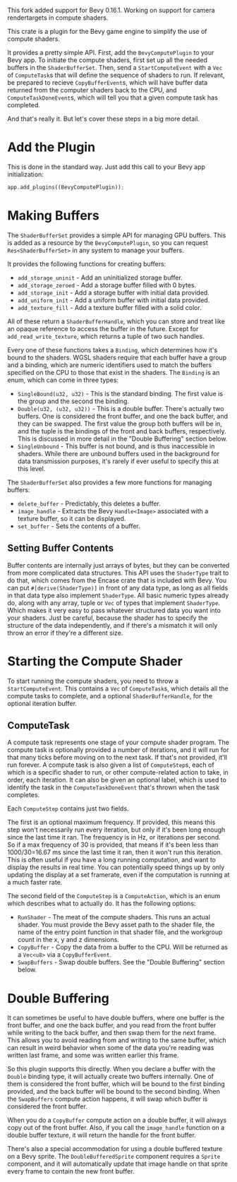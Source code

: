 This fork added support for Bevy 0.16.1. Working on support for camera rendertargets in compute shaders.

This crate is a plugin for the Bevy game engine to simplify the use of compute shaders.

It provides a pretty simple API. First, add the `BevyComputePlugin` to your Bevy app. To initiate the compute shaders, first set up all the needed buffers in the `ShaderBufferSet`. Then, send a `StartComputeEvent` with a `Vec` of `ComputeTask`s that will define the sequence of shaders to run. If relevant, be prepared to recieve `CopyBufferEvent`s, which will have buffer data returned from the computer shaders back to the CPU, and `ComputeTaskDoneEvent`s, which will tell you that a given compute task has completed.

And that's really it. But let's cover these steps in a big more detail.

# Add the Plugin

This is done in the standard way. Just add this call to your Bevy app initialization:

```Rust
app.add_plugins((BevyComputePlugin));
```

# Making Buffers

The `ShaderBufferSet` provides a simple API for managing GPU buffers. This is added as a resource by the `BevyComputePlugin`, so you can request `Res<ShaderBufferSet>` in any system to manage your buffers.

It provides the following functions for creating buffers:

- `add_storage_uninit` - Add an uninitialized storage buffer.
- `add_storage_zeroed` - Add a storage buffer filled with 0 bytes.
- `add_storage_init` - Add a storage buffer with initial data provided.
- `add_uniform_init` - Add a uniform buffer with initial data provided.
- `add_texture_fill` - Add a texture buffer filled with a solid color.

All of these return a `ShaderBufferHandle`, which you can store and treat like an opaque reference to access the buffer in the future. Except for `add_read_write_texture`, which returns a tuple of two such handles.

Every one of these functions takes a `Binding`, which determines how it's bound to the shaders. WGSL shaders require that each buffer have a group and a binding, which are numeric identifiers used to match the buffers specified on the CPU to those that exist in the shaders. The `Binding` is an enum, which can come in three types:

- `SingleBound(u32, u32)` - This is the standard binding. The first value is the group and the second the binding.
- `Double(u32, (u32, u32))` - This is a double buffer. There's actually two buffers. One is considered the front buffer, and one the back buffer, and they can be swapped. The first value the group both buffers will be in, and the tuple is the bindings of the front and back buffers, respectively. This is discussed in more detail in the "Double Buffering" section below.
- `SingleUnbound` - This buffer is not bound, and is thus inaccessible in shaders. While there are unbound buffers used in the background for data transmission purposes, it's rarely if ever useful to specify this at this level.

The `ShaderBufferSet` also provides a few more functions for managing buffers:

- `delete_buffer` - Predictably, this deletes a buffer.
- `image_handle` - Extracts the Bevy `Handle<Image>` associated with a texture buffer, so it can be displayed.
- `set_buffer` - Sets the contents of a buffer.

## Setting Buffer Contents

Buffer contents are internally just arrays of bytes, but they can be converted from more complicated data structures. This API uses the `ShaderType` trait to do that, which comes from the Encase crate that is included with Bevy. You can put `#[derive(ShaderType)]` in front of any data type, as long as all fields in that data type also implement `ShaderType`. All basic numeric types already do, along with any array, tuple or `Vec` of types that implement `ShaderType`. Which makes it very easy to pass whatever structured data you want into your shaders. Just be careful, because the shader has to specify the structure of the data independently, and if there's a mismatch it will only throw an error if they're a different size.

# Starting the Compute Shader

To start running the compute shaders, you need to throw a `StartComputeEvent`. This contains a `Vec` of `ComputeTask`s, which details all the compute tasks to complete, and a optional `ShaderBufferHandle`, for the optional iteration buffer.

## ComputeTask

A compute task represents one stage of your compute shader program. The compute task is optionally provided a number of iterations, and it will run for that many ticks before moving on to the next task. If that's not provided, it'll run forever. A compute task is also given a list of `ComputeStep`s, each of which is a specific shader to run, or other compute-related action to take, in order, each iteration. It can also be given an optional label, which is used to identify the task in the `ComputeTaskDoneEvent` that's thrown when the task completes.

Each `ComputeStep` contains just two fields.

The first is an optional maximum frequency. If provided, this means this step won't necessarily run every iteration, but only if it's been long enough since the last time it ran. The frequency is in Hz, or iterations per second. So if a max frequency of 30 is provided, that means if it's been less than 1000/30=16.67 ms since the last time it ran, then it won't run this iteration. This is often useful if you have a long running computation, and want to display the results in real time. You can potentially speed things up by only updating the display at a set framerate, even if the computation is running at a much faster rate.

The second field of the `ComputeStep` is a `ComputeAction`, which is an enum which describes what to actually do. It has the following options:

- `RunShader` - The meat of the compute shaders. This runs an actual shader. You must provide the Bevy asset path to the shader file, the name of the entry point function in that shader file, and the workgroup count in the x, y and z dimensions.
- `CopyBuffer` - Copy the data from a buffer to the CPU. Will be returned as a `Vec<u8>` via a `CopyBufferEvent`.
- `SwapBuffers` - Swap double buffers. See the "Double Buffering" section below.

# Double Buffering

It can sometimes be useful to have double buffers, where one buffer is the front buffer, and one the back buffer, and you read from the front buffer while writing to the back buffer, and then swap them for the next frame. This allows you to avoid reading from and writing to the same buffer, which can result in weird behavior when some of the data you're reading was written last frame, and some was written earlier this frame.

So this plugin supports this directly. When you declare a buffer with the `Double` binding type, it will actually create two buffers internally. One of them is considered the front buffer, which will be bound to the first binding provided, and the back buffer will be bound to the second binding. When the `SwapBuffers` compute action happens, it will swap which buffer is considered the front buffer.

When you do a `CopyBuffer` compute action on a double buffer, it will always copy out of the front buffer. Also, if you call the `image_handle` function on a double buffer texture, it will return the handle for the front buffer.


There's also a special accommodation for using a double buffered texture on a Bevy sprite. The `DoubleBufferedSprite` component requires a `Sprite` component, and it will automatically update that image handle on that sprite every frame to contain the new front buffer.
